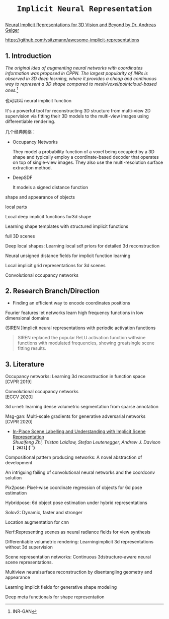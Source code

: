 # <p align=center>`Implicit Neural Representation` </p>

[Neural Implicit Representations for 3D Vision and Beyond by Dr. Andreas Geiger](https://www.youtube.com/watch?v=jennURL-gtQ)

https://github.com/vsitzmann/awesome-implicit-representations

## 1. Introduction

*The original idea of augmenting neural networks with coordinates information was proposed in CPPN. The largest popularity of INRs is observed in 3D deep lesrning, where it provides a cheap and continuous way to represent a 3D shape compared to mesh/voxel/pointcloud-based ones.*[^ 1] 



也可以叫 neural implicit function



It's a powerful tool for reconstructing 3D structure from multi-view 2D supervision via fitting their 3D models to the multi-view images using differentiable rendering.



几个经典网络：

- Occupancy Networks

  They model a probability function of a voxel being occupied by a 3D shape and typically employ a coordinate-based decoder that operates on top of single-view images. They also use the multi-resolution surface extraction method.

- DeepSDF 

  It models a signed distance function 



shape and appearance of objects

local parts



Local deep implicit functions for3d shape

Learning shape templates with structured implicit functions



full 3D scenes

Deep local shapes: Learning local sdf priors for detailed 3d reconstruction

Neural unsigned distance fields for implicit function learning

Local implicit grid representations for 3d scenes

Convolutional occupancy networks





## 2. Research Branch/Direction

- Finding an efficient way to encode coordinates positions

Fourier features let networks learn high frequency functions in low dimensional domains

(SIREN )Implicit neural representations with periodic activation functions

> SIREN replaced the popular ReLU activation function withsine functions with modulated frequencies, showing greatsingle scene fitting results.

[](https://arxiv.org/abs/2004.04180)

## 3. Literature

Occupancy networks: Learning 3d reconstruction in function space  
[CVPR 2019]

Convolutional occupancy networks  
[ECCV 2020]

3d u-net: learning dense volumetric segmentation from sparse annotation

Msg-gan: Multi-scale gradients for generative adversarial networks  
[CVPR 2020]



- [In-Place Scene Labelling and Understanding with Implicit Scene Representation](https://arxiv.org/pdf/2103.15875)  
  *Shuaifeng Zhi, Tristan Laidlow, Stefan Leutenegger, Andrew J. Davison*  
  **[` 2021`] (``)**

Compositional pattern producing networks: A novel abstraction of development

An intriguing failing of convolutional neural networks and the coordconv solution

Pix2pose: Pixel-wise coordinate regression of objects for 6d pose estimation

Hybridpose: 6d object pose estimation under hybrid representations

Solov2: Dynamic, faster and stronger

Location augmentation for cnn



Nerf:Representing scenes as neural radiance fields for view synthesis

Differentiable volumetric rendering: Learningimplicit 3d representations without 3d supervision

Scene representation networks: Continuous 3dstructure-aware neural scene representations.

Multiview neuralsurface reconstruction by disentangling geometry and appearance







Learning implicit fields for generative shape modeling

Deep meta functionals for shape representation



[^ 1]: INR-GAN